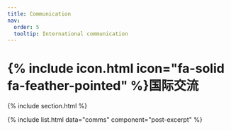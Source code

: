 ```yaml
---
title: Communication
nav:
  order: 5
  tooltip: International communication
---
```


# {% include icon.html icon="fa-solid fa-feather-pointed" %}国际交流

{% include section.html %}

{% include list.html data="comms" component="post-excerpt" %}
